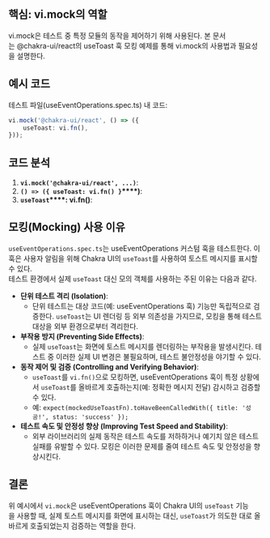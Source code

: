 ## **핵심: vi.mock의 역할**<br>  
vi.mock은 테스트 중 특정 모듈의 동작을 제어하기 위해 사용된다. 본 문서는 @chakra-ui/react의 useToast 훅 모킹 예제를 통해 vi.mock의 사용법과 필요성을 설명한다.  
## **예시 코드**<br>  
테스트 파일(useEventOperations.spec.ts) 내 코드:  
```typescript  
vi.mock('@chakra-ui/react', () => ({
	useToast: vi.fn(),
}));  
```  
## **코드 분석**<br>  
1. **`vi.mock('@chakra-ui/react', ...)`**:  
1. **`() => ({ useToast: vi.fn() }`****)**:  
1. **`useToast`****: vi.fn()**:  
## **모킹(Mocking) 사용 이유**<br>  
`useEventOperations.spec.ts`는 useEventOperations 커스텀 훅을 테스트한다. 이 훅은 사용자 알림을 위해 Chakra UI의 `useToast`를 사용하여 토스트 메시지를 표시할 수 있다.  
테스트 환경에서 실제 `useToast` 대신 모의 객체를 사용하는 주된 이유는 다음과 같다.  
* **단위 테스트 격리 (Isolation)**:  
   * 단위 테스트는 대상 코드(예: useEventOperations 훅) 기능만 독립적으로 검증한다. `useToast`는 UI 렌더링 등 외부 의존성을 가지므로, 모킹을 통해 테스트 대상을 외부 환경으로부터 격리한다.  
* **부작용 방지 (Preventing Side Effects)**:  
   * 실제 `useToast`는 화면에 토스트 메시지를 렌더링하는 부작용을 발생시킨다. 테스트 중 이러한 실제 UI 변경은 불필요하며, 테스트 불안정성을 야기할 수 있다.  
* **동작 제어 및 검증 (Controlling and Verifying Behavior)**:  
   * `useToast`를 `vi.fn()`으로 모킹하면, useEventOperations 훅이 특정 상황에서 `useToast`를 올바르게 호출하는지(예: 정확한 메시지 전달) 감시하고 검증할 수 있다.  
   * 예: `expect(mockedUseToastFn).toHaveBeenCalledWith({ title: '성공!', status: 'success' });`  
* **테스트 속도 및 안정성 향상 (Improving Test Speed and Stability)**:  
   * 외부 라이브러리의 실제 동작은 테스트 속도를 저하하거나 예기치 않은 테스트 실패를 유발할 수 있다. 모킹은 이러한 문제를 줄여 테스트 속도 및 안정성을 향상시킨다.  
## **결론**<br>  
위 예시에서 `vi.mock`은 useEventOperations 훅이 Chakra UI의 `useToast` 기능을 사용할 때, 실제 토스트 메시지를 화면에 표시하는 대신, `useToast`가 의도한 대로 올바르게 호출되었는지 검증하는 역할을 한다.  
